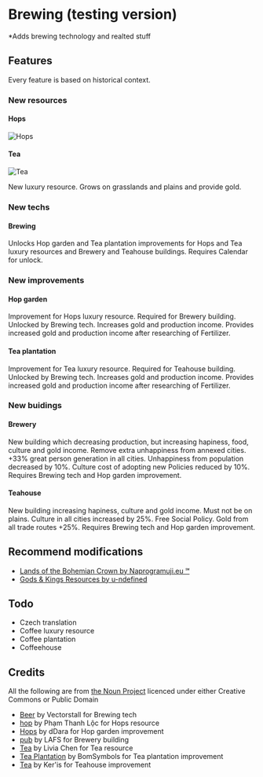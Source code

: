 # Brewing (testing version)

*Adds brewing technology and realted stuff

## Features
Every feature is based on historical context.

### New resources

#### Hops
![Hops](https://github.com/Iver88/Unciv-Brewing/blob/master/Brewing/Preview/Hops.png?raw=true)

#### Tea
![Tea](https://github.com/Iver88/Unciv-Brewing/blob/master/Brewing/Preview/Hops.png?raw=true)

New luxury resource. Grows on grasslands and plains and provide gold.

### New techs

#### Brewing
Unlocks Hop garden and Tea plantation improvements for Hops and Tea luxury resources and Brewery and Teahouse buildings. Requires Calendar for unlock.

### New improvements

#### Hop garden
Improvement for Hops luxury resource. Required for Brewery building. Unlocked by Brewing tech. Increases gold and production income. Provides increased gold and production income after researching of Fertilizer.

#### Tea plantation
Improvement for Tea luxury resource. Required for Teahouse building. Unlocked by Brewing tech. Increases gold and production income. Provides increased gold and production income after researching of Fertilizer.

### New buidings

#### Brewery
New building which decreasing production, but increasing hapiness, food, culture and gold income. Remove extra unhappiness from annexed cities. +33% great person generation in all cities. Unhappiness from population decreased by 10%. Culture cost of adopting new Policies reduced by 10%. Requires Brewing tech and Hop garden improvement.

#### Teahouse
New building increasing hapiness, culture and gold income. Must not be on plains. Culture in all cities increased by 25%. Free Social Policy. Gold from all trade routes +25%. Requires Brewing tech and Hop garden improvement.

## Recommend modifications
- [Lands of the Bohemian Crown by Naprogramuji.eu ℠](https://github.com/Iver88/Unciv-Lands-of-the-Bohemian-Crown)
- [Gods & Kings Resources by u-ndefined](https://cdn.discordapp.com/attachments/664739473367760908/690937968323723315/GK_Resources_v1.1.zip)

## Todo
- Czech translation
- Coffee luxury resource
- Coffee plantation
- Coffeehouse

## Credits
All the following are from [the Noun Project](https://thenounproject.com) licenced under either Creative Commons or Public Domain

- [Beer](https://thenounproject.com/search/?q=beer&i=3191428) by Vectorstall for Brewing tech
- [hop](https://thenounproject.com/search/?q=hop&i=2803410) by Phạm Thanh Lộc for Hops resource
- [Hops](https://thenounproject.com/search/?q=hop&i=1821207) by dDara for Hop garden improvement
- [pub](https://thenounproject.com/search/?q=brewery&i=2559155) by LAFS for Brewery building
- [Tea](https://thenounproject.com/search/?q=tea&i=2530821) by Livia Chen for Tea resource
- [Tea Plantation](https://thenounproject.com/search/?q=tea%20plantation&i=516754) by BomSymbols for Tea plantation improvement
- [Tea](https://thenounproject.com/term/tea/1733779/) by Ker'is for Teahouse improvement
